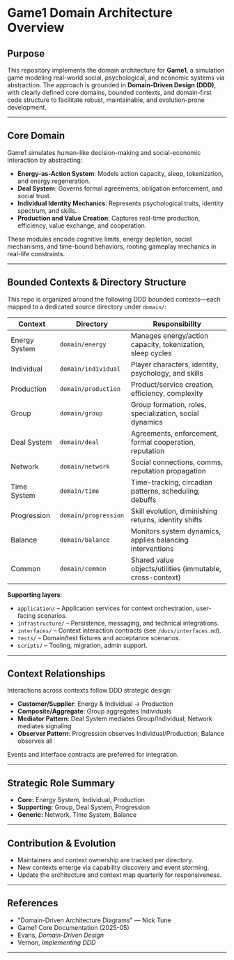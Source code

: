 # Game1 Domain Architecture Overview

## Purpose

This repository implements the domain architecture for **Game1**, a simulation game modeling real-world social, psychological, and economic systems via abstraction. The approach is grounded in **Domain-Driven Design (DDD)**, with clearly defined core domains, bounded contexts, and domain-first code structure to facilitate robust, maintainable, and evolution-prone development.

---

## Core Domain

Game1 simulates human-like decision-making and social-economic interaction by abstracting:

- **Energy-as-Action System**: Models action capacity, sleep, tokenization, and energy regeneration.
- **Deal System**: Governs formal agreements, obligation enforcement, and social trust.
- **Individual Identity Mechanics**: Represents psychological traits, identity spectrum, and skills.
- **Production and Value Creation**: Captures real-time production, efficiency, value exchange, and cooperation.

These modules encode cognitive limits, energy depletion, social mechanisms, and time-bound behaviors, rooting gameplay mechanics in real-life constraints.

---

## Bounded Contexts & Directory Structure

This repo is organized around the following DDD bounded contexts—each mapped to a dedicated source directory under `domain/`:

| Context         | Directory                  | Responsibility                                              |
|-----------------|---------------------------|-------------------------------------------------------------|
| Energy System   | `domain/energy`           | Manages energy/action capacity, tokenization, sleep cycles  |
| Individual      | `domain/individual`       | Player characters, identity, psychology, and skills         |
| Production      | `domain/production`       | Product/service creation, efficiency, complexity            |
| Group           | `domain/group`            | Group formation, roles, specialization, social dynamics     |
| Deal System     | `domain/deal`             | Agreements, enforcement, formal cooperation, reputation     |
| Network         | `domain/network`          | Social connections, comms, reputation propagation           |
| Time System     | `domain/time`             | Time-tracking, circadian patterns, scheduling, debuffs      |
| Progression     | `domain/progression`      | Skill evolution, diminishing returns, identity shifts       |
| Balance         | `domain/balance`          | Monitors system dynamics, applies balancing interventions   |
| Common          | `domain/common`           | Shared value objects/utilities (immutable, cross-context)   |

**Supporting layers**:

- `application/` &ndash; Application services for context orchestration, user-facing scenarios.
- `infrastructure/` &ndash; Persistence, messaging, and technical integrations.
- `interfaces/` &ndash; Context interaction contracts (see `/docs/interfaces.md`).
- `tests/` &ndash; Domain/test fixtures and acceptance scenarios.
- `scripts/` &ndash; Tooling, migration, admin support.

---

## Context Relationships

Interactions across contexts follow DDD strategic design:

- **Customer/Supplier**: Energy & Individual → Production
- **Composite/Aggregate**: Group aggregates Individuals
- **Mediator Pattern**: Deal System mediates Group/Individual; Network mediates signaling
- **Observer Pattern**: Progression observes Individual/Production; Balance observes all

Events and interface contracts are preferred for integration.

---

## Strategic Role Summary

- **Core:** Energy System, Individual, Production
- **Supporting:** Group, Deal System, Progression
- **Generic:** Network, Time System, Balance

---

## Contribution & Evolution

- Maintainers and context ownership are tracked per directory.
- New contexts emerge via capability discovery and event storming.
- Update the architecture and context map quarterly for responsiveness.

---

## References

- "Domain-Driven Architecture Diagrams" — Nick Tune
- Game1 Core Documentation (2025-05)
- Evans, *Domain-Driven Design*
- Vernon, *Implementing DDD*

---
